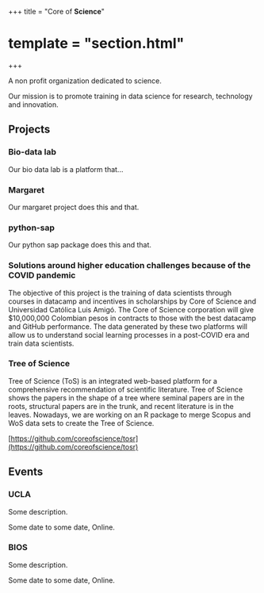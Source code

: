 +++
title = "Core of **Science**"
# template = "section.html"
+++

A non profit organization dedicated to science.

Our mission is to promote training in data science for research, technology and
innovation.

## Projects

### Bio-data lab

Our bio data lab is a platform that...

### Margaret

Our margaret project does this and that.

### python-sap

Our python sap package does this and that.

### Solutions around higher education challenges because of the COVID pandemic

The objective of this project is the training of data scientists through courses
in datacamp and incentives in scholarships by Core of Science and Universidad
Católica Luis Amigó. The Core of Science corporation will give $10,000,000
Colombian pesos in contracts to those with the best datacamp and GitHub
performance. The data generated by these two platforms will allow us to
understand social learning processes in a post-COVID era and train data
scientists.

### Tree of Science

Tree of Science (ToS) is an integrated web-based platform for a comprehensive
recommendation of scientific literature. Tree of Science shows the papers in the
shape of a tree where seminal papers are in the roots, structural papers are in
the trunk, and recent literature is in the leaves. Nowadays, we are working on
an R package to merge Scopus and WoS data sets to create the Tree of Science.

[https://github.com/coreofscience/tosr](https://github.com/coreofscience/tosr)

## Events

### UCLA

Some description.

Some date to some date, Online.

### BIOS

Some description.

Some date to some date, Online.
